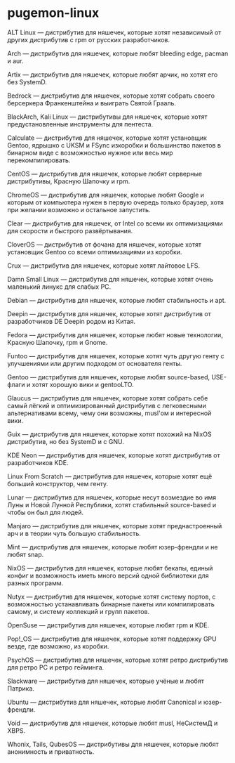 # pugemon-linux

ALT Linux — дистрибутив для няшечек, которые хотят независимый от других дистрибутив с rpm от русских разработчиков.

Arch — дистрибутив для няшечек, которые любят bleeding edge, pacman и aur.

Artix — дистрибутив для няшечек, которые любят арчик, но хотят его без SystemD.

Bedrock — дистрибутив для няшечек, которые хотят собрать своего берсеркера Франкенштейна и выиграть Святой Грааль.

BlackArch, Kali Linux — дистрибутивы для няшечек, которые хотят предустановленные инструменты для пентеста.

Calculate — дистрибутив для няшечек, которые хотят установщик Gentoo, ядрышко с UKSM и FSync изкоробки и большинство пакетов в бинарном виде с возможностью нужное или весь мир перекомпилировать.

CentOS — дистрибутив для няшечек, которые любят серверные дистрибутивы, Красную Шапочку и rpm.

ChromeOS — дистрибутив для няшечек, которые любят Google и которым от компьютера нужен в первую очередь только браузер, хотя при желании возможно и остальное запустить.

Clear — дистрибутив для няшечек, от Intel со всеми их оптимизациями для скорости и быстрого развёртывания.

CloverOS — дистрибутив от фочана для няшечек, которые хотят установщик Gentoo со всеми оптимизациями из коробки.

Crux — дистрибутив для няшечек, которые хотят лайтовое LFS.

Damn Small Linux — дистрибутив для няшечек, которые хотят очень маленький линукс для слабых PC.

Debian — дистрибутив для няшечек, которые любят стабильность и apt.

Deepin — дистрибутив для няшечек, которые хотят дистрибутив от разработчиков DE Deepin родом из Китая.

Fedora — дистрибутив для няшечек, которые любят новые технологии, Красную Шапочку, rpm и Gnome.

Funtoo — дистрибутив для няшечек, которые хотят чуть другую генту с улучшениями или другим подходом от основателя генты.

Gentoo — дистрибутив для няшечек, которые любят source-based, USE-флаги и хотят хорошую вики и gentooLTO.

Glaucus — дистрибутив для няшечек, которые хотят собрать себе самый лёгкий и оптимизированный дистрибутив с легковесными альтернативами всему, чему они возможны, musl'ом и интересной вики.

Guix — дистрибутив для няшечек, которые хотят похожий на NixOS дистрибутив, но без SystemD и с GNU.

KDE Neon — дистрибутив для няшечек, которые хотят дистрибутив от разработчиков KDE.

Linux From Scratch — дистрибутив для няшечек, которые хотят ещё больший конструктор, чем генту.

Lunar — дистрибутив для няшечек, которые несут возмездие во имя Луны и Новой Лунной Республики, хотят стабильный source-based и чтобы он был для людей.

Manjaro — дистрибутив для няшечек, которые хотят преднастроенный арч и в теории чуть большую стабильность.

Mint — дистрибутив для няшечек, которые любят юзер-френдли и не любят snap.

NixOS — дистрибутив для няшечек, которые любят бекапы, единый конфиг и возможность иметь много версий одной библиотеки для разных программ.

Nutyx — дистрибутив для няшечек, которые хотят систему портов, с возможностью устанавливать бинарные пакеты или компилировать самому, и систему коллекций и групп пакетов.

OpenSuse — дистрибутив для няшечек, которые любят rpm и KDE.

Pop!_OS — дистрибутив для няшечек, которые хотят поддержку GPU везде, где возможно, из коробки.

PsychOS — дистрибутив для няшечек, которые хотят ретро дистрибутив для ретро PC и ретро гейминга.

Slackware — дистрибутив для няшечек, которые учёные и любят Патрика.

Ubuntu — дистрибутив для няшечек, которые любят Canonical и юзер-френдли.

Void — дистрибутив для няшечек, которые любят musl, НеСистемД и XBPS.

Whonix, Tails, QubesOS — дистрибутивы для няшечек, которые любят анонимность и приватность.
